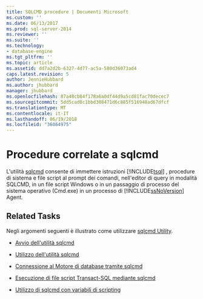 ```yaml
---
title: SQLCMD procedure | Documenti Microsoft
ms.custom: ''
ms.date: 06/13/2017
ms.prod: sql-server-2014
ms.reviewer: ''
ms.suite: ''
ms.technology:
- database-engine
ms.tgt_pltfrm: ''
ms.topic: article
ms.assetid: dd7a2d2b-6327-4d77-ac5a-580d36073ad4
caps.latest.revision: 5
author: JennieHubbard
ms.author: jhubbard
manager: jhubbard
ms.openlocfilehash: 87a48cb84f178a6a0df44d9a5cd81fac70decec7
ms.sourcegitcommit: 5dd5cad0c1bbd308471d6c885f516948ad67dfcf
ms.translationtype: MT
ms.contentlocale: it-IT
ms.lasthandoff: 06/19/2018
ms.locfileid: "36064975"
---
```

# <a name="sqlcmd-how-to-topics"></a>Procedure correlate a sqlcmd
  L'utilità [sqlcmd](../tools/sqlcmd-utility.md) consente di immettere istruzioni [!INCLUDE[tsql](../includes/tsql-md.md)] , procedure di sistema e file script al prompt dei comandi, nell'editor di query in modalità SQLCMD, in un file script Windows o in un passaggio di processo del sistema operativo (Cmd.exe) in un processo di [!INCLUDE[ssNoVersion](../includes/ssnoversion-md.md)] Agent.  
  
## <a name="related-tasks"></a>Related Tasks  
 Negli argomenti seguenti è illustrato come utilizzare [sqlcmd Utility](../tools/sqlcmd-utility.md).  
  
-   [Avvio dell'utilità sqlcmd](../relational-databases/scripting/sqlcmd-start-the-utility.md)  
  
-   [Utilizzo dell'utilità sqlcmd](../relational-databases/scripting/sqlcmd-use-the-utility.md)  
  
-   [Connessione al Motore di database tramite sqlcmd](../relational-databases/scripting/sqlcmd-connect-to-the-database-engine.md)  
  
-   [Esecuzione di file script Transact-SQL mediante sqlcmd](../relational-databases/scripting/sqlcmd-run-transact-sql-script-files.md)  
  
-   [Utilizzo di sqlcmd con variabili di scripting](../relational-databases/scripting/sqlcmd-use-with-scripting-variables.md)  
  
  